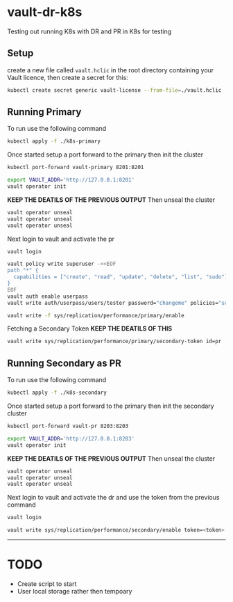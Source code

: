 # vault-dr-k8s
Testing out running K8s with DR and PR in K8s for testing

## Setup
create a new file called `vault.hclic` in the root directory containing your Vault licence, then create a secret for this:
```bash
kubectl create secret generic vault-license --from-file=./vault.hclic
```

## Running Primary
To run use the following command
```bash
kubectl apply -f ./k8s-primary
```

Once started setup a port forward to the primary then init the cluster
```bash
kubectl port-forward vault-primary 8201:8201
```

```bash
export VAULT_ADDR='http://127.0.0.1:8201'
vault operator init
```

**KEEP THE DEATILS OF THE PREVIOUS OUTPUT**
Then unseal the cluster
```bash
vault operator unseal
vault operator unseal
vault operator unseal
```

Next login to vault and activate the pr
```bash
vault login

vault policy write superuser -<<EOF
path "*" {
  capabilities = ["create", "read", "update", "delete", "list", "sudo"]
}
EOF
vault auth enable userpass
vault write auth/userpass/users/tester password="changeme" policies="superuser"

vault write -f sys/replication/performance/primary/enable
```

Fetching a Secondary Token **KEEP THE DEATILS OF THIS**
```bash
vault write sys/replication/performance/primary/secondary-token id=pr
```

## Running Secondary as PR
To run use the following command
```bash
kubectl apply -f ./k8s-secondary
```

Once started setup a port forward to the primary then init the secondary cluster
```bash
kubectl port-forward vault-pr 8203:8203
```

```bash
export VAULT_ADDR='http://127.0.0.1:8203'
vault operator init
```

**KEEP THE DEATILS OF THE PREVIOUS OUTPUT**
Then unseal the cluster
```bash
vault operator unseal
vault operator unseal
vault operator unseal
```

Next login to vault and activate the dr and use the token from the previous command
```bash
vault login

vault write sys/replication/performance/secondary/enable token=<token> 
```

---
# TODO
* Create script to start
* User local storage rather then tempoary